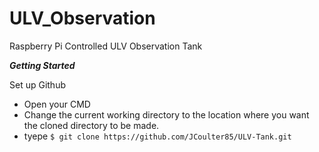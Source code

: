 ULV_Observation
==============

Raspberry Pi Controlled ULV Observation Tank


***Getting Started***

Set up Github
- Open your CMD
- Change the current working directory to the location where you want the cloned directory to be made.
- tyepe `$ git clone https://github.com/JCoulter85/ULV-Tank.git`